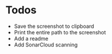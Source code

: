 # Todos

- Save the screenshot to clipboard
- Print the entire path to the screenshot
- Add a readme
- Add SonarCloud scanning
